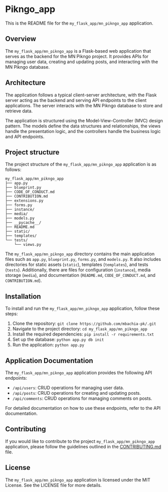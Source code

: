 # Pikngo_app

This is the README file for the `my_flask_app/mn_pikngo_app` application. 

## Overview

The `my_flask_app/mn_pikngo_app` is a Flask-based web application that serves as the backend for the MN Pikngo project. It provides APIs for managing user data, creating and updating posts, and interacting with the MN Pikngo database.

## Architecture

The application follows a typical client-server architecture, with the Flask server acting as the backend and serving API endpoints to the client applications. The server interacts with the MN Pikngo database to store and retrieve data.

The application is structured using the Model-View-Controller (MVC) design pattern. The models define the data structures and relationships, the views handle the presentation logic, and the controllers handle the business logic and API endpoints.

## Project structure
The project structure of the `my_flask_app/mn_pikngo_app` application is as follows:

```
my_flask_app/mn_pikngo_app
├── app.py
├── blueprint.py
├── CODE_OF_CONDUCT.md
├── CONTRIBUTION.md
├── extensions.py
├── forms.py
├── instance/
├── media/
├── models.py
├── __pycache__/
├── README.md
├── static/
├── templates/
└── tests/
    └── views.py
```

The `my_flask_app/mn_pikngo_app` directory contains the main application files such as `app.py`, `blueprint.py`, `forms.py`, and `models.py`. It also includes directories for static assets (`static`), templates (`templates`), and tests (`tests`). Additionally, there are files for configuration (`instance`), media storage (`media`), and documentation (`README.md`, `CODE_OF_CONDUCT.md`, and `CONTRIBUTION.md`).


## Installation

To install and run the `my_flask_app/mn_pikngo_app` application, follow these steps:

1. Clone the repository: `git clone https://github.com/mbachia-pk/.git`
2. Navigate to the project directory: `cd my_flask_app/mn_pikngo_app`
3. Install the required dependencies: `pip install -r requirements.txt`
4. Set up the database: `python app.py db init`
5. Run the application: `python app.py`

## Application Documentation

The `my_flask_app/mn_pikngo_app` application provides the following API endpoints:

- `/api/users`: CRUD operations for managing user data.
- `/api/posts`: CRUD operations for creating and updating posts.
- `/api/comments`: CRUD operations for managing comments on posts.

For detailed documentation on how to use these endpoints, refer to the API documentation.

## Contributing

If you would like to contribute to the project `my_flask_app/mn_pikngo_app` application, please follow the guidelines outlined in the [CONTRIBUTING.md](CONTRIBUTING.md) file.

## License

The `my_flask_app/mn_pikngo_app` application is licensed under the MIT License. See the LICENSE file for more details.
